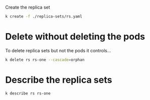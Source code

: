
Create the replica set

```sh
k create -f ./replica-sets/rs.yaml
```

# Delete without deleting the pods

To delete replica sets but not the pods it controls...
```sh
k delete rs rs-one --cascade=orphan
```

# Describe the replica sets

```
k describe rs rs-one
```